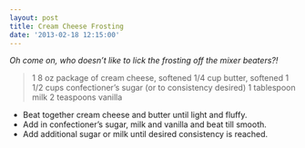 ```yaml
---
layout: post
title: Cream Cheese Frosting
date: '2013-02-18 12:15:00'
---
```


*Oh come on, who doesn’t like to lick the frosting off the mixer beaters?!*

> 1 8 oz package of cream cheese, softened
1/4 cup butter, softened
1 1/2 cups confectioner’s sugar (or to consistency desired)
1 tablespoon milk
2 teaspoons vanilla

* Beat together cream cheese and butter until light and fluffy.
* Add in confectioner’s sugar, milk and vanilla and beat till smooth.
* Add additional sugar or milk until desired consistency is reached.
